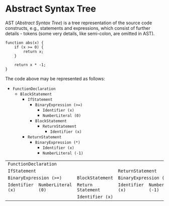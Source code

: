 # Abstract Syntax Tree

AST (_Abstract Syntax Tree_) is a tree representation of the source code constructs, e.g., statements and expressions, which consist of further details - tokens (some very details, like semi-colon, are omitted in AST).

```
function abs(x) {
	if (x >= 0) {
		return x;
	}
	
	return x * -1;
}
```

The code above may be represented as follows:

* `FunctionDeclaration`
	* `BlockStatement`
		* `IfStatement`
			* `BinaryExpression (>=)`
				* `Identifier (x)`
				* `NumberLiteral (0)`
			* `BlockStatement`
				* `ReturnStatement`
					* `Identifier (x)`
		* `ReturnStatement`
			* `BinaryExpression (*)`
				* `Identifier (x)`
				* `NumberLiteral (-1)`


<table>
	<tr>
		<td colspan="5"><code>FunctionDeclaration</code></td>
	</tr>
	<tr>
		<td colspan="3"><code>IfStatement</code></td>
		<td colspan="2"><code>ReturnStatement</code></td>
	</tr>
	<tr>
		<td colspan="2"><code>BinaryExpression (>=)</code></td>
		<td><code>BlockStatement</code></td>
		<td colspan="2"><code>BinaryExpression (*)</code></td>
	</tr>
	<tr>
		<td><code>Identifier (x)</code></td>
		<td><code>NumberLiteral (0)</code></td>
		<td><code>Return Statement</code></td>
		<td><code>Identifier (x)</code></td>
		<td><code>NumberLiteral (-1)</code></td>
	</tr>
	<tr>
		<td></td><td></td>
		<td><code>Identifier (x)</code></td>
		<td></td><td></td>
	</tr>
</table>